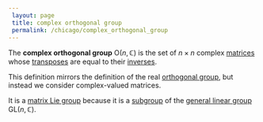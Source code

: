 ```yaml
---
 layout: page
 title: complex orthogonal group
 permalink: /chicago/complex_orthogonal_group
---
```

The **complex orthogonal group** $\text{O}(n,\mathbb C)$ is the set of $n\times n$ complex [matrices](https://mathgloss.github.io/MathGloss/chicago/matrix) whose [transposes](https://mathgloss.github.io/MathGloss/chicago/matrix_transpose) are equal to their [inverses](https://mathgloss.github.io/MathGloss/chicago/inverse_element). 

This definition mirrors the definition of the real [orthogonal group](https://mathgloss.github.io/MathGloss/chicago/orthogonal_group), but instead we consider complex-valued matrices.

It is a [matrix Lie group](https://mathgloss.github.io/MathGloss/chicago/matrix_Lie_group) because it is a [subgroup](https://mathgloss.github.io/MathGloss/chicago/subgroup) of the [general linear group](https://mathgloss.github.io/MathGloss/chicago/general_linear_group) $\text{GL}(n,\mathbb C)$.
